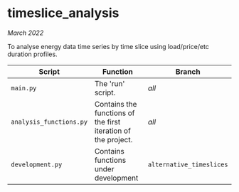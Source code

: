 # timeslice_analysis

*March 2022*

To analyse energy data time series by time slice using load/price/etc duration profiles.

| Script                  | Function                                                     | Branch                   |
| ----------------------- | ------------------------------------------------------------ | ------------------------ |
| `main.py`               | The 'run' script.                                            | *all*                    |
| `analysis_functions.py` | Contains the functions of the first iteration of the project. | *all*                    |
| `development.py`        | Contains functions under development                         | `alternative_timeslices` |

